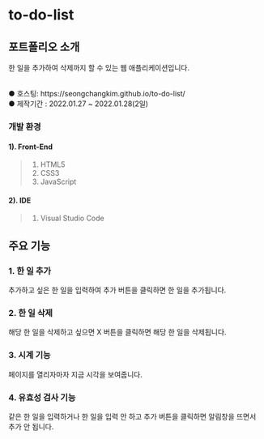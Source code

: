 # to-do-list

## 포트폴리오 소개

한 일을 추가하여 삭제까지 할 수 있는 웹 애플리케이션입니다.

<br>
● 호스팅: https://seongchangkim.github.io/to-do-list/
<br>
● 제작기간 : 2022.01.27 ~ 2022.01.28(2일)

### 개발 환경
#### 1). Front-End
> 1. HTML5<br>
> 2. CSS3<br>
> 3. JavaScript

#### 2). IDE
> 1. Visual Studio Code

## 주요 기능
### 1. 한 일 추가

추가하고 싶은 한 일을 입력하여 추가 버튼을 클릭하면 한 일을 추가됩니다.

### 2. 한 일 삭제
 
해당 한 일을 삭제하고 싶으면 X 버튼을 클릭하면 해당 한 일을 삭제됩니다.

### 3. 시계 기능

페이지를 열리자마자 지금 시각을 보여줍니다.

### 4. 유효성 검사 기능

같은 한 일을 입력하거나 한 일을 입력 안 하고 추가 버튼을 클릭하면 알림창을 뜨면서 추가 안 됩니다.
